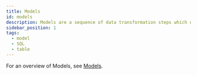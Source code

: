 ```yaml
---
title: Models
id: models
description: Models are a sequence of data transformation steps which define a single table or view
sidebar_position: 1
tags:
  - model
  - SQL
  - table
---
```


For an overview of Models, see [Models](/docs/concepts/project/models.md).
